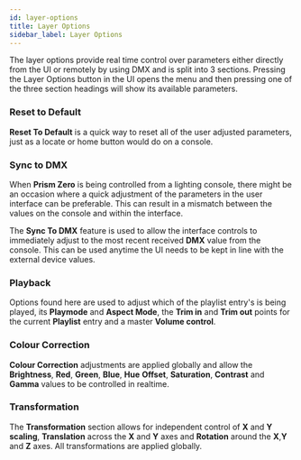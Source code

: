 ```yaml
---
id: layer-options
title: Layer Options
sidebar_label: Layer Options
---
```


The layer options provide real time control over parameters either directly from the UI or remotely by using DMX and is split into 3 sections. Pressing the Layer Options button in the UI opens the menu and then pressing one of the three section headings will show its available parameters. 

### Reset to Default 

**Reset To Default** is a quick way to reset all of the user adjusted parameters, just as a locate or home button would do on a console. 

### Sync to DMX 

When **Prism Zero** is being controlled from a lighting console, there might be an occasion where a quick adjustment of the parameters in the user interface can be preferable. This can result in a mismatch between the values on the console and within the interface.  

The **Sync To DMX** feature is used to allow the interface controls to immediately adjust to the most recent received **DMX** value from the console. This can be used anytime the UI needs to be kept in line with the external device values. 

### Playback 

Options found here are used to adjust which of the playlist entry's is being played, its **Playmode** and **Aspect Mode**, the **Trim in** and **Trim out** points for the current **Playlist** entry and a master **Volume control**.  

### Colour Correction 

**Colour Correction** adjustments are applied globally and allow the **Brightness**, **Red**, **Green**, **Blue**, **Hue** **Offset**, **Saturation**, **Contrast** and **Gamma** values to be controlled in realtime. 

### Transformation 

The **Transformation** section allows for independent control of **X** and **Y** **scaling**, **Translation** across the **X** and **Y** axes and **Rotation** around the **X**,**Y** and **Z** axes. All transformations are applied globally.  



